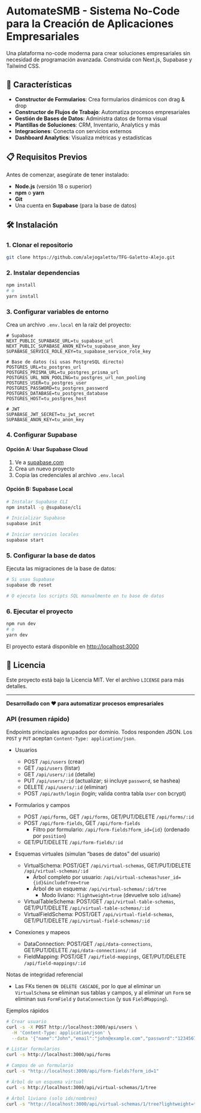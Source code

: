 # AutomateSMB - Sistema No-Code para la Creación de Aplicaciones Empresariales

Una plataforma no-code moderna para crear soluciones empresariales sin necesidad de programación avanzada. Construida con Next.js, Supabase y Tailwind CSS.

## 🚀 Características

- **Constructor de Formularios**: Crea formularios dinámicos con drag & drop
- **Constructor de Flujos de Trabajo**: Automatiza procesos empresariales
- **Gestión de Bases de Datos**: Administra datos de forma visual
- **Plantillas de Soluciones**: CRM, Inventario, Analytics y más
- **Integraciones**: Conecta con servicios externos
- **Dashboard Analytics**: Visualiza métricas y estadísticas

## 📋 Requisitos Previos

Antes de comenzar, asegúrate de tener instalado:

- **Node.js** (versión 18 o superior)
- **npm** o **yarn**
- **Git**
- Una cuenta en **Supabase** (para la base de datos)

## 🛠️ Instalación

### 1. Clonar el repositorio

```bash
git clone https://github.com/alejogaletto/TFG-Galetto-Alejo.git
```

### 2. Instalar dependencias

```bash
npm install
# o
yarn install
```

### 3. Configurar variables de entorno

Crea un archivo `.env.local` en la raíz del proyecto:

```env
# Supabase
NEXT_PUBLIC_SUPABASE_URL=tu_supabase_url
NEXT_PUBLIC_SUPABASE_ANON_KEY=tu_supabase_anon_key
SUPABASE_SERVICE_ROLE_KEY=tu_supabase_service_role_key

# Base de datos (si usas PostgreSQL directo)
POSTGRES_URL=tu_postgres_url
POSTGRES_PRISMA_URL=tu_postgres_prisma_url
POSTGRES_URL_NON_POOLING=tu_postgres_url_non_pooling
POSTGRES_USER=tu_postgres_user
POSTGRES_PASSWORD=tu_postgres_password
POSTGRES_DATABASE=tu_postgres_database
POSTGRES_HOST=tu_postgres_host

# JWT
SUPABASE_JWT_SECRET=tu_jwt_secret
SUPABASE_ANON_KEY=tu_anon_key
```

### 4. Configurar Supabase

#### Opción A: Usar Supabase Cloud

1. Ve a [supabase.com](https://supabase.com)
2. Crea un nuevo proyecto
3. Copia las credenciales al archivo `.env.local`

#### Opción B: Supabase Local

```bash
# Instalar Supabase CLI
npm install -g @supabase/cli

# Inicializar Supabase
supabase init

# Iniciar servicios locales
supabase start
```

### 5. Configurar la base de datos

Ejecuta las migraciones de la base de datos:

```bash
# Si usas Supabase
supabase db reset

# O ejecuta los scripts SQL manualmente en tu base de datos
```

### 6. Ejecutar el proyecto

```bash
npm run dev
# o
yarn dev
```

El proyecto estará disponible en [http://localhost:3000](http://localhost:3000)

## 📝 Licencia

Este proyecto está bajo la Licencia MIT. Ver el archivo `LICENSE` para más detalles.

---

**Desarrollado con ❤️ para automatizar procesos empresariales**

### API (resumen rápido)

Endpoints principales agrupados por dominio. Todos responden JSON. Los `POST` y `PUT` aceptan `Content-Type: application/json`.

- Usuarios
  - POST `/api/users` (crear)
  - GET `/api/users` (listar)
  - GET `/api/users/:id` (detalle)
  - PUT `/api/users/:id` (actualizar; si incluye `password`, se hashea)
  - DELETE `/api/users/:id` (eliminar)
  - POST `/api/auth/login` (login; valida contra tabla `User` con bcrypt)

- Formularios y campos
  - POST `/api/forms`, GET `/api/forms`, GET/PUT/DELETE `/api/forms/:id`
  - POST `/api/form-fields`, GET `/api/form-fields`
    - Filtro por formulario: `/api/form-fields?form_id={id}` (ordenado por `position`)
  - GET/PUT/DELETE `/api/form-fields/:id`

- Esquemas virtuales (simulan “bases de datos” del usuario)
  - VirtualSchema: POST/GET `/api/virtual-schemas`, GET/PUT/DELETE `/api/virtual-schemas/:id`
    - Árbol completo por usuario: `/api/virtual-schemas?user_id={id}&includeTree=true`
    - Árbol de un esquema: `/api/virtual-schemas/:id/tree`
      - Modo liviano: `?lightweight=true` (devuelve solo `id`/`name`)
  - VirtualTableSchema: POST/GET `/api/virtual-table-schemas`, GET/PUT/DELETE `/api/virtual-table-schemas/:id`
  - VirtualFieldSchema: POST/GET `/api/virtual-field-schemas`, GET/PUT/DELETE `/api/virtual-field-schemas/:id`

- Conexiones y mapeos
  - DataConnection: POST/GET `/api/data-connections`, GET/PUT/DELETE `/api/data-connections/:id`
  - FieldMapping: POST/GET `/api/field-mappings`, GET/PUT/DELETE `/api/field-mappings/:id`

Notas de integridad referencial
- Las FKs tienen `ON DELETE CASCADE`, por lo que al eliminar un `VirtualSchema` se eliminan sus tablas y campos, y al eliminar un `Form` se eliminan sus `FormField` y `DataConnection` (y sus `FieldMapping`).

Ejemplos rápidos

```bash
# Crear usuario
curl -s -X POST http://localhost:3000/api/users \
  -H 'Content-Type: application/json' \
  --data '{"name":"John","email":"john@example.com","password":"12345678","configs":{"companyName":"ACME"}}'

# Listar formularios
curl -s http://localhost:3000/api/forms

# Campos de un formulario
curl -s "http://localhost:3000/api/form-fields?form_id=1"

# Árbol de un esquema virtual
curl -s http://localhost:3000/api/virtual-schemas/1/tree

# Árbol liviano (solo ids/nombres)
curl -s "http://localhost:3000/api/virtual-schemas/1/tree?lightweight=true"
```
